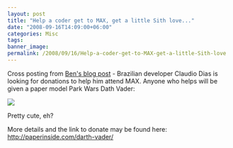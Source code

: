 ```yaml
---
layout: post
title: "Help a coder get to MAX, get a little Sith love..."
date: "2008-09-16T14:09:00+06:00"
categories: Misc 
tags: 
banner_image: 
permalink: /2008/09/16/Help-a-coder-get-to-MAX-get-a-little-Sith-love
---
```


Cross posting from <a href="http://www.forta.com/blog/index.cfm/2008/9/16/Park-Wars-Darth-Vader">Ben's blog post</a> - Brazilian developer Claudio Dias is looking for donations to help him attend MAX. Anyone who helps will be given a paper model Park Wars Dath Vader:

<img src="http://paperinside.com/wp-content/images/southPark/parkHeroes/vader_04_resize.jpg">

Pretty cute, eh?

More details and the link to donate may be found here: <a href="http://paperinside.com/darth-vader/">http://paperinside.com/darth-vader/</a>